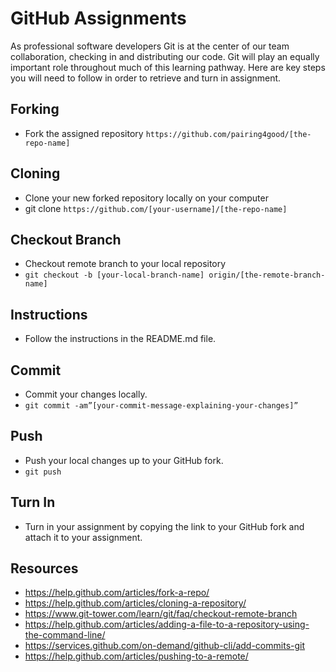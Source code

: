 # GitHub Assignments

As professional software developers Git is at the center of our team collaboration, checking in and distributing our 
code. Git will play an equally important role throughout much of this learning pathway. Here are key steps you will 
need to follow in order to retrieve and turn in assignment. 

## Forking
- Fork the assigned repository `https://github.com/pairing4good/[the-repo-name]`

## Cloning
- Clone your new forked repository locally on your computer 
- git clone `https://github.com/[your-username]/[the-repo-name]`

## Checkout Branch
- Checkout remote branch to your local repository
- `git checkout -b [your-local-branch-name] origin/[the-remote-branch-name]`

## Instructions
- Follow the instructions in the README.md file. 

## Commit
- Commit your changes locally. 
- `git commit -am”[your-commit-message-explaining-your-changes]”`

## Push
- Push your local changes up to your GitHub fork. 
- `git push`

## Turn In
- Turn in your assignment by copying the link to your GitHub fork and attach it to your assignment. 

## Resources
- https://help.github.com/articles/fork-a-repo/
- https://help.github.com/articles/cloning-a-repository/
- https://www.git-tower.com/learn/git/faq/checkout-remote-branch
- https://help.github.com/articles/adding-a-file-to-a-repository-using-the-command-line/
- https://services.github.com/on-demand/github-cli/add-commits-git
- https://help.github.com/articles/pushing-to-a-remote/
